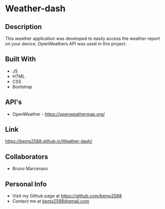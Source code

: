 # Weather-dash

## Description

This weather application was developed to easily access the weather report on your device. OpenWeathers API was used in this project.

## Built With 

* JS
* HTML
* CSS
* Bootstrap

## API's
* OpenWeather - https://openweathermap.org/

## Link

 https://bems2588.github.io/Weather-dash/

## Collaborators

* Bruno Marcenaro

## Personal Info

* Visit my Github page at https://github.com/bems2588
* Contact me at bems2588@gmail.com 